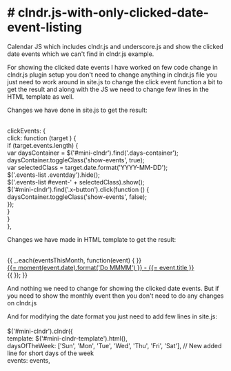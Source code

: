 <h1># clndr.js-with-only-clicked-date-event-listing</h1>
<p>Calendar JS which includes clndr.js and underscore.js and show the clicked date events which we can't find in clndr.js example.</p>

<p>For showing the clicked date events I have worked on few code change in clndr.js plugin setup you don't need to change anything in clndr.js file you just need to work around in site.js to change the click event function a bit to get the result and along with the JS we need to change few lines in the HTML template as well.</p>

<p>Changes we have done in site.js to get the result:<br><br>

clickEvents: {<br>
       click: function (target ) {<br>
           if (target.events.length) {<br>
               var daysContainer = $('#mini-clndr').find('.days-container');<br>
               daysContainer.toggleClass('show-events', true);<br>
               var selectedClass = target.date.format('YYYY-MM-DD');<br>
               $('.events-list .eventday').hide();<br>
			   $('.events-list #event-' + selectedClass).show();<br>
               $('#mini-clndr').find('.x-button').click(function () {<br>
                   daysContainer.toggleClass('show-events', false);<br>
               });<br>
           }<br>
       }<br>
   },<br>
</p>
   
<p>Changes we have made in HTML template to get the result:<br><br>
  
   <div class="events-list">
        {{ _.each(eventsThisMonth, function(event) { }}
           <div class="event eventday" id="event-{{=moment(event.date).format('YYYY-MM-DD')}}">
                <a href="{{= event.url }}">{{= moment(event.date).format('Do MMMM') }} - {{= event.title }}</a>
           </div>
        {{ }); }}
   </div>
  
</p>

<p>And nothing we need to change for showing the clicked date events. But if you need to show the monthly event then you don't need to do any changes on clndr.js</p>

<p>And for modifying the date format you just need to add few lines in site.js:<br><br>
    $('#mini-clndr').clndr({<br>
    template: $('#mini-clndr-template').html(),<br>
	daysOfTheWeek: ['Sun', 'Mon', 'Tue', 'Wed', 'Thu', 'Fri', 'Sat'], // New added line for short days of the week<br> 
    events: events,<br>
</p>
   

